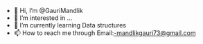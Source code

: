 - 👋 Hi, I’m @GauriMandlik
- 👀 I’m interested in ...
- 🌱 I’m currently learning Data structures
- 📫 How to reach me through Email:-mandlikgauri73@gmail.com

<!---
GauriMandlik/GauriMandlik is a ✨ special ✨ repository because its `README.md` (this file) appears on your GitHub profile.
You can click the Preview link to take a look at your changes.
--->
